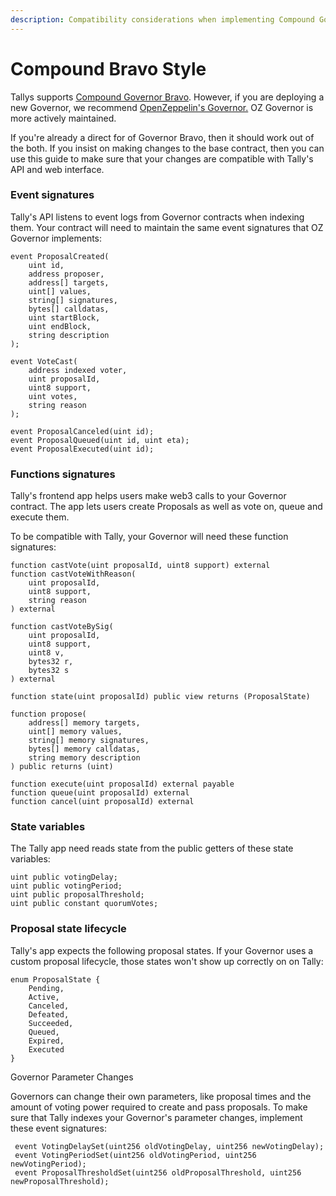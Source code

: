 ```yaml
---
description: Compatibility considerations when implementing Compound Governor Bravo
---
```


# Compound Bravo Style

Tallys supports [Compound Governor Bravo](https://github.com/compound-finance/compound-protocol/blob/master/contracts/Governance/GovernorBravoDelegate.sol). However, if you are deploying a new Governor, we recommend [OpenZeppelin's Governor.](openzeppelin-governor.md) OZ Governor is more actively maintained.

&#x20;If you're already a direct for of Governor Bravo, then it should work out of the both. If you insist on making changes to the base contract, then you can use this guide to make sure that your changes are compatible with Tally's API and web interface.

### Event signatures

Tally's API listens to event logs from Governor contracts when indexing them. Your contract will need to maintain the same event signatures that OZ Governor implements:

```
event ProposalCreated(
    uint id, 
    address proposer, 
    address[] targets, 
    uint[] values, 
    string[] signatures, 
    bytes[] calldatas, 
    uint startBlock, 
    uint endBlock, 
    string description
);

event VoteCast(
    address indexed voter, 
    uint proposalId, 
    uint8 support, 
    uint votes, 
    string reason
);

event ProposalCanceled(uint id);
event ProposalQueued(uint id, uint eta);
event ProposalExecuted(uint id);
```

### Functions signatures

Tally's frontend app helps users make web3 calls to your Governor contract. The app lets users create Proposals as well as vote on, queue and execute them.

To be compatible with Tally, your Governor will need these function signatures:

```
function castVote(uint proposalId, uint8 support) external
function castVoteWithReason(
    uint proposalId, 
    uint8 support, 
    string reason
) external

function castVoteBySig(
    uint proposalId, 
    uint8 support, 
    uint8 v, 
    bytes32 r, 
    bytes32 s
) external

function state(uint proposalId) public view returns (ProposalState)

function propose(
    address[] memory targets, 
    uint[] memory values, 
    string[] memory signatures, 
    bytes[] memory calldatas, 
    string memory description
) public returns (uint)

function execute(uint proposalId) external payable
function queue(uint proposalId) external
function cancel(uint proposalId) external
```

### State variables

The Tally app need reads state from the public getters of these state variables:

```
uint public votingDelay;
uint public votingPeriod;
uint public proposalThreshold;
uint public constant quorumVotes;
```

### Proposal state lifecycle

Tally's app expects the following proposal states. If your Governor uses a custom proposal lifecycle, those states won't show up correctly on on Tally:

```
enum ProposalState {
    Pending,
    Active,
    Canceled,
    Defeated,
    Succeeded,
    Queued,
    Expired,
    Executed
}
```



Governor Parameter Changes

Governors can change their own parameters, like proposal times and the amount of voting power required to create and pass proposals. To make sure that Tally indexes your Governor's parameter changes, implement these event signatures:

```
 event VotingDelaySet(uint256 oldVotingDelay, uint256 newVotingDelay);
 event VotingPeriodSet(uint256 oldVotingPeriod, uint256 newVotingPeriod);
 event ProposalThresholdSet(uint256 oldProposalThreshold, uint256 newProposalThreshold);
```
